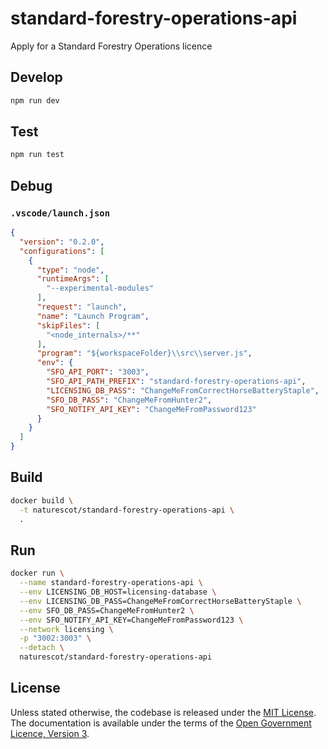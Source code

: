 # standard-forestry-operations-api

Apply for a Standard Forestry Operations licence

## Develop

```sh
npm run dev
```

## Test

```sh
npm run test
```

## Debug

### `.vscode/launch.json`

```json
{
  "version": "0.2.0",
  "configurations": [
    {
      "type": "node",
      "runtimeArgs": [
        "--experimental-modules"
      ],
      "request": "launch",
      "name": "Launch Program",
      "skipFiles": [
        "<node_internals>/**"
      ],
      "program": "${workspaceFolder}\\src\\server.js",
      "env": {
        "SFO_API_PORT": "3003",
        "SFO_API_PATH_PREFIX": "standard-forestry-operations-api",
        "LICENSING_DB_PASS": "ChangeMeFromCorrectHorseBatteryStaple",
        "SFO_DB_PASS": "ChangeMeFromHunter2",
        "SFO_NOTIFY_API_KEY": "ChangeMeFromPassword123"
      }
    }
  ]
}
```

## Build

```sh
docker build \
  -t naturescot/standard-forestry-operations-api \
  .
```

## Run

```sh
docker run \
  --name standard-forestry-operations-api \
  --env LICENSING_DB_HOST=licensing-database \
  --env LICENSING_DB_PASS=ChangeMeFromCorrectHorseBatteryStaple \
  --env SFO_DB_PASS=ChangeMeFromHunter2 \
  --env SFO_NOTIFY_API_KEY=ChangeMeFromPassword123 \
  --network licensing \
  -p "3002:3003" \
  --detach \
  naturescot/standard-forestry-operations-api
```

## License

Unless stated otherwise, the codebase is released under the [MIT License](LICENSE.txt). The documentation is available under the terms of the [Open Government Licence, Version 3](LICENSE-OGL.md).
